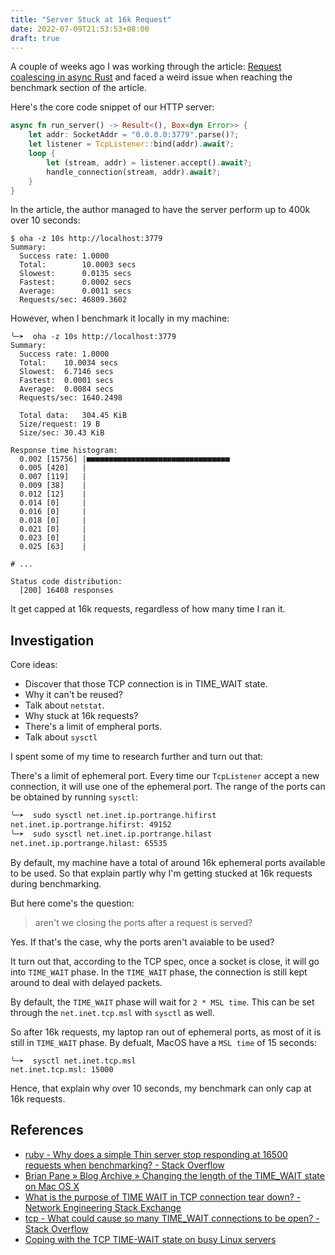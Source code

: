 ```yaml
---
title: "Server Stuck at 16k Request"
date: 2022-07-09T21:53:53+08:00
draft: true
---
```


A couple of weeks ago I was working through the article:
[Request coalescing in async Rust](https://fasterthanli.me/articles/request-coalescing-in-async-rust)
and faced a weird issue when reaching the benchmark section of the article.

Here's the core code snippet of our HTTP server:

```rust
async fn run_server() -> Result<(), Box<dyn Error>> {
    let addr: SocketAddr = "0.0.0.0:3779".parse()?;
    let listener = TcpListener::bind(addr).await?;
    loop {
        let (stream, addr) = listener.accept().await?;
        handle_connection(stream, addr).await?;
    }
}
```

In the article, the author managed to have the server perform up to 400k over
10 seconds:

```
$ oha -z 10s http://localhost:3779
Summary:
  Success rate: 1.0000
  Total:        10.0003 secs
  Slowest:      0.0135 secs
  Fastest:      0.0002 secs
  Average:      0.0011 secs
  Requests/sec: 46809.3602
```

However, when I benchmark it locally in my machine:
```
╰─➤  oha -z 10s http://localhost:3779
Summary:
  Success rate:	1.0000
  Total:	10.0034 secs
  Slowest:	6.7146 secs
  Fastest:	0.0001 secs
  Average:	0.0084 secs
  Requests/sec:	1640.2498

  Total data:	304.45 KiB
  Size/request:	19 B
  Size/sec:	30.43 KiB

Response time histogram:
  0.002 [15756] |■■■■■■■■■■■■■■■■■■■■■■■■■■■■■■■■
  0.005 [420]   |
  0.007 [119]   |
  0.009 [38]    |
  0.012 [12]    |
  0.014 [0]     |
  0.016 [0]     |
  0.018 [0]     |
  0.021 [0]     |
  0.023 [0]     |
  0.025 [63]    |

# ...

Status code distribution:
  [200] 16408 responses
```

It get capped at 16k requests, regardless of how many time I ran it.

## Investigation

Core ideas:

- Discover that those TCP connection is in TIME_WAIT state.
- Why it can't be reused?
- Talk about `netstat`.
- Why stuck at 16k requests?
- There's a limit of empheral ports.
- Talk about `sysctl`

I spent some of my time to research further and turn out that:

There's a limit of ephemeral port. Every time our `TcpListener` accept a new connection, it will
use one of the ephemeral port. The range of the ports can be obtained by
running `sysctl`:

```bash
╰─➤  sudo sysctl net.inet.ip.portrange.hifirst
net.inet.ip.portrange.hifirst: 49152
╰─➤  sudo sysctl net.inet.ip.portrange.hilast
net.inet.ip.portrange.hilast: 65535
```

By default, my machine have a total of around 16k ephemeral ports available to
be used. So that explain partly why I'm getting stucked at 16k requests during
benchmarking.

But here come's the question:

> aren't we closing the ports after a request is served?

Yes. If that's the case, why the ports aren't avaiable to be used?

It turn out that, according to the TCP spec, once a socket is close, it will go into `TIME_WAIT` phase.
In the `TIME_WAIT` phase, the connection is still kept around to deal with
delayed packets.

By default, the `TIME_WAIT` phase will wait for `2 * MSL time`. This can be set through the `net.inet.tcp.msl`
with `sysctl` as well.

So after 16k requests, my laptop ran out of ephemeral ports, as most of it is still in `TIME_WAIT` phase.
By defualt, MacOS have a `MSL time` of 15 seconds:

```
╰─➤  sysctl net.inet.tcp.msl
net.inet.tcp.msl: 15000
```

Hence, that explain why over 10 seconds, my benchmark can only cap at 16k
requests.

## References

- [ruby - Why does a simple Thin server stop responding at 16500 requests when benchmarking? - Stack Overflow](https://stackoverflow.com/questions/9156537/why-does-a-simple-thin-server-stop-responding-at-16500-requests-when-benchmarkin)
- [Brian Pane » Blog Archive » Changing the length of the TIME_WAIT state on Mac OS X](http://web.archive.org/web/20090210151520/http://www.brianp.net/2008/10/03/changing-the-length-of-the-time_wait-state-on-mac-os-x/)
- [What is the purpose of TIME WAIT in TCP connection tear down? - Network Engineering Stack Exchange](https://networkengineering.stackexchange.com/questions/19581/what-is-the-purpose-of-time-wait-in-tcp-connection-tear-down)
- [tcp - What could cause so many TIME_WAIT connections to be open? - Stack Overflow](https://stackoverflow.com/questions/33177370/what-could-cause-so-many-time-wait-connections-to-be-open)
- [Coping with the TCP TIME-WAIT state on busy Linux servers](https://vincent.bernat.ch/en/blog/2014-tcp-time-wait-state-linux)
